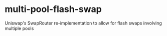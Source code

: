 # multi-pool-flash-swap

Uniswap's SwapRouter re-implementation to allow for flash swaps involving multiple pools